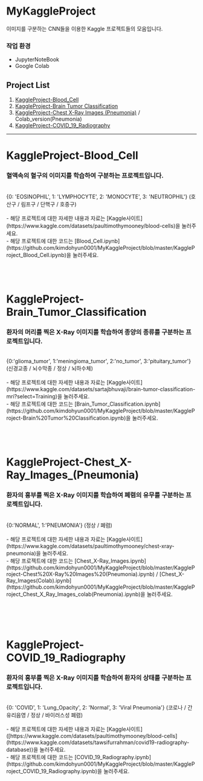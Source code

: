 # MyKaggleProject

이미지를 구분하는 CNN들을 이용한 Kaggle 프로젝트들의 모음입니다.

### 작업 환경
- JupyterNoteBook
- Google Colab

## Project List

1. [KaggleProject-Blood_Cell](#KaggleProject-Blood_Cell)
2. [KaggleProject-Brain Tumor Classification](#KaggleProject-Brain_Tumor_Classification)
3. [KaggleProject-Chest X-Ray Images (Pneumonia)](#KaggleProject-Chest_X-Ray_Images_(Pneumonia)) / Colab_version(Pneumonia)
4. [KaggleProject-COVID_19_Radiography](#KaggleProject-COVID_19_Radiography)

---

# KaggleProject-Blood_Cell
### 혈액속의 혈구의 이미지를 학습하여 구분하는 프로젝트입니다. </br>
</br>
{0: 'EOSINOPHIL', 1: 'LYMPHOCYTE', 2: 'MONOCYTE', 3: 'NEUTROPHIL'} (호산구 / 림프구 / 단핵구 / 호중구) </br>
</br>
- 해당 프로젝트에 대한 자세한 내용과 자료는 [Kaggle사이트](https://www.kaggle.com/datasets/paultimothymooney/blood-cells)을 눌러주세요. </br>
- 해당 프로젝트에 대한 코드는 [Blood_Cell.ipynb](https://github.com/kimdohyun0001/MyKaggleProject/blob/master/KaggleProject_Blood_Cell.ipynb)을 눌러주세요. 
</br></br></br></br>

# KaggleProject-Brain_Tumor_Classification
### 환자의 머리를 찍은 X-Ray 이미지를 학습하여 종양의 종류를 구분하는 프로젝트입니다. </br>
</br>
{0:'glioma_tumor', 1:'meningioma_tumor', 2:'no_tumor', 3:'pituitary_tumor'} (신경교종 / 뇌수막종 / 정상 / 뇌하수체) </br>
</br>
- 해당 프로젝트에 대한 자세한 내용과 자료는 [Kaggle사이트](https://www.kaggle.com/datasets/sartajbhuvaji/brain-tumor-classification-mri?select=Training)을 눌러주세요. </br>
- 해당 프로젝트에 대한 코드는 [Brain_Tumor_Classification.ipynb](https://github.com/kimdohyun0001/MyKaggleProject/blob/master/KaggleProject-Brain%20Tumor%20Classification.ipynb)을 눌러주세요.
</br></br></br></br>

# KaggleProject-Chest_X-Ray_Images_(Pneumonia)
### 환자의 흉부를 찍은 X-Ray 이미지를 학습하여 폐렴의 유무를 구분하는 프로젝트입니다. </br>
</br>
{0:'NORMAL', 1:'PNEUMONIA'} (정상 / 폐렴)</br>
</br>
- 해당 프로젝트에 대한 자세한 내용과 자료는 [Kaggle사이트](https://www.kaggle.com/datasets/paultimothymooney/chest-xray-pneumonia)을 눌러주세요. </br>
- 해당 프로젝트에 대한 코드는 [Chest_X-Ray_Images.ipynb](https://github.com/kimdohyun0001/MyKaggleProject/blob/master/KaggleProject-Chest%20X-Ray%20Images%20(Pneumonia).ipynb) / 
[Chest_X-Ray_Images(Colab).ipynb](https://github.com/kimdohyun0001/MyKaggleProject/blob/master/KaggleProject_Chest_X_Ray_Images_colab(Pneumonia).ipynb)을 눌러주세요. </br>
</br></br></br></br>

# KaggleProject-COVID_19_Radiography
### 환자의 흉부를 찍은 X-Ray 이미지를 학습하여 환자의 상태를 구분하는 프로젝트입니다. </br>
</br>
{0: 'COVID', 1: 'Lung_Opacity', 2: 'Normal', 3: 'Viral Pneumonia'} (코로나 / 간유리음영 / 정상 / 바이러스성 폐렴) </br>
</br>
- 해당 프로젝트에 대한 자세한 내용과 자료는 [Kaggle사이트]([https://www.kaggle.com/datasets/paultimothymooney/blood-cells](https://www.kaggle.com/datasets/tawsifurrahman/covid19-radiography-database))을 눌러주세요. </br>
- 해당 프로젝트에 대한 코드는 [COVID_19_Radiography.ipynb](https://github.com/kimdohyun0001/MyKaggleProject/blob/master/KaggleProject_COVID_19_Radiography.ipynb)을 눌러주세요.
</br></br></br></br>


